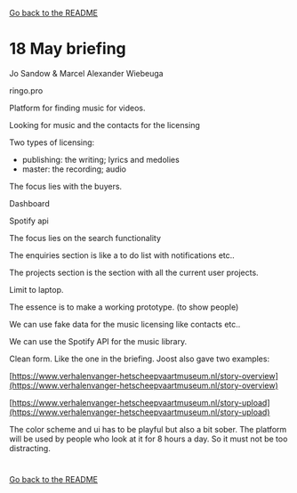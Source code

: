 [Go back to the README](https://github.com/martendebruijn/meesterproef-1920)

# 18 May briefing

Jo Sandow & Marcel Alexander Wiebeuga

ringo.pro

Platform for finding music for videos.

Looking for music and the contacts for the licensing

Two types of licensing:

- publishing: the writing; lyrics and medolies
- master: the recording; audio

The focus lies with the buyers.

Dashboard

Spotify api

The focus lies on the search functionality

The enquiries section is like a to do list with notifications etc..

The projects section is the section with all the current user projects.

Limit to laptop.

The essence is to make a working prototype. (to show people)

We can use fake data for the music licensing like contacts etc..

We can use the Spotify API for the music library.

Clean form. Like the one in the briefing. Joost also gave two examples:

[https://www.verhalenvanger-hetscheepvaartmuseum.nl/story-overview](https://www.verhalenvanger-hetscheepvaartmuseum.nl/story-overview)

[https://www.verhalenvanger-hetscheepvaartmuseum.nl/story-upload](https://www.verhalenvanger-hetscheepvaartmuseum.nl/story-upload)

The color scheme and ui has to be playful but also a bit sober. The platform will be used by people who look at it for 8 hours a day. So it must not be too distracting.

#

[Go back to the README](https://github.com/martendebruijn/meesterproef-1920)
